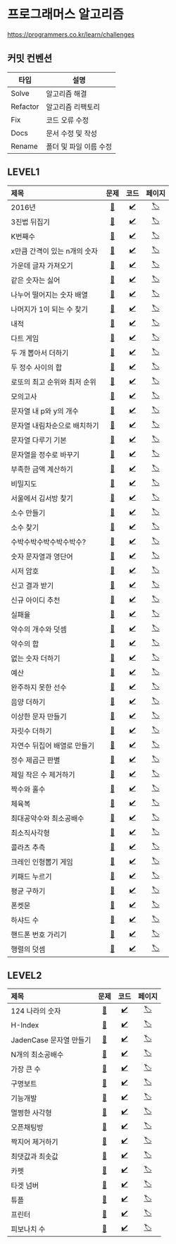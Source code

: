 # 프로그래머스 알고리즘

https://programmers.co.kr/learn/challenges

## 커밋 컨벤션

타입 | 설명
---|---
Solve | 알고리즘 해결
Refactor | 알고리즘 리팩토리
Fix | 코드 오류 수정
Docs | 문서 수정 및 작성
Rename | 폴더 및 파일 이름 수정

## LEVEL1

제목 | 문제 | 코드 | 페이지
:---|:---:|:---:|:---:
2016년 | [📄](https://github.com/cruelladevil/programmers-algorithm/tree/main/level1/2016년) | [✔️](https://github.com/cruelladevil/programmers-algorithm/blob/main/level1/2016년/solution.js) | [🏷️](https://programmers.co.kr/learn/courses/30/lessons/12901)
3진법 뒤집기 | [📄](https://github.com/cruelladevil/programmers-algorithm/tree/main/level1/3진법%20뒤집기) | [✔️](https://github.com/cruelladevil/programmers-algorithm/blob/main/level1/3진법%20뒤집기/solution.js) | [🏷️](https://programmers.co.kr/learn/courses/30/lessons/68935)
K번째수 | [📄](https://github.com/cruelladevil/programmers-algorithm/tree/main/level1/K번째수) | [✔️](https://github.com/cruelladevil/programmers-algorithm/blob/main/level1/K번째수/solution.js) | [🏷️](https://programmers.co.kr/learn/courses/30/lessons/42748)
x만큼 간격이 있는 n개의 숫자 | [📄](https://github.com/cruelladevil/programmers-algorithm/tree/main/level1/x만큼%20간격이%20있는%20n개의%20숫자) | [✔️](https://github.com/cruelladevil/programmers-algorithm/blob/main/level1/x만큼%20간격이%20있는%20n개의%20숫자/solution.js) | [🏷️](https://programmers.co.kr/learn/courses/30/lessons/12954)
가운데 글자 가져오기 | [📄](https://github.com/cruelladevil/programmers-algorithm/tree/main/level1/가운데%20글자%20가져오기) | [✔️](https://github.com/cruelladevil/programmers-algorithm/blob/main/level1/가운데%20글자%20가져오기/solution.js) | [🏷️](https://programmers.co.kr/learn/courses/30/lessons/12903)
같은 숫자는 싫어 | [📄](https://github.com/cruelladevil/programmers-algorithm/tree/main/level1/같은%20숫자는%20싫어) | [✔️](https://github.com/cruelladevil/programmers-algorithm/blob/main/level1/같은%20숫자는%20싫어/solution.js) | [🏷️](https://programmers.co.kr/learn/courses/30/lessons/12906)
나누어 떨어지는 숫자 배열 | [📄](https://github.com/cruelladevil/programmers-algorithm/tree/main/level1/나누어%20떨어지는%20숫자%20배열) | [✔️](https://github.com/cruelladevil/programmers-algorithm/blob/main/level1/나누어%20떨어지는%20숫자%20배열/solution.js) | [🏷️](https://programmers.co.kr/learn/courses/30/lessons/12910)
나머지가 1이 되는 수 찾기 | [📄](https://github.com/cruelladevil/programmers-algorithm/tree/main/level1/나머지가%201이%20되는%20수%20찾기) | [✔️](https://github.com/cruelladevil/programmers-algorithm/blob/main/level1/나머지가%201이%20되는%20수%20찾기/solution.js) | [🏷️](https://programmers.co.kr/learn/courses/30/lessons/87389)
내적 | [📄](https://github.com/cruelladevil/programmers-algorithm/tree/main/level1/내적) | [✔️](https://github.com/cruelladevil/programmers-algorithm/blob/main/level1/내적/solution.js) | [🏷️](https://programmers.co.kr/learn/courses/30/lessons/70128)
다트 게임 | [📄](https://github.com/cruelladevil/programmers-algorithm/tree/main/level1/다트%20게임) | [✔️](https://github.com/cruelladevil/programmers-algorithm/blob/main/level1/다트%20게임/solution.js) | [🏷️](https://programmers.co.kr/learn/courses/30/lessons/17682)
두 개 뽑아서 더하기 | [📄](https://github.com/cruelladevil/programmers-algorithm/tree/main/level1/두%20개%20뽑아서%20더하기) | [✔️](https://github.com/cruelladevil/programmers-algorithm/blob/main/level1/두%20개%20뽑아서%20더하기/solution.js) | [🏷️](https://programmers.co.kr/learn/courses/30/lessons/68644)
두 정수 사이의 합 | [📄](https://github.com/cruelladevil/programmers-algorithm/tree/main/level1/두%20정수%20사이의%20합) | [✔️](https://github.com/cruelladevil/programmers-algorithm/blob/main/level1/두%20정수%20사이의%20합/solution.js) | [🏷️](https://programmers.co.kr/learn/courses/30/lessons/12912)
로또의 최고 순위와 최저 순위 | [📄](https://github.com/cruelladevil/programmers-algorithm/tree/main/level1/로또의%20최고%20순위와%20최저%20순위) | [✔️](https://github.com/cruelladevil/programmers-algorithm/blob/main/level1/로또의%20최고%20순위와%20최저%20순위/solution.js) | [🏷️](https://programmers.co.kr/learn/courses/30/lessons/77484)
모의고사 | [📄](https://github.com/cruelladevil/programmers-algorithm/tree/main/level1/모의고사) | [✔️](https://github.com/cruelladevil/programmers-algorithm/blob/main/level1/모의고사/solution.js) | [🏷️](https://programmers.co.kr/learn/courses/30/lessons/42840)
문자열 내 p와 y의 개수 | [📄](https://github.com/cruelladevil/programmers-algorithm/tree/main/level1/문자열%20내%20p와%20y의%20개수) | [✔️](https://github.com/cruelladevil/programmers-algorithm/blob/main/level1/문자열%20내%20p와%20y의%20개수/solution.js) | [🏷️](https://programmers.co.kr/learn/courses/30/lessons/12916)
문자열 내림차순으로 배치하기 | [📄](https://github.com/cruelladevil/programmers-algorithm/tree/main/level1/문자열%20내림차순으로%20배치하기) | [✔️](https://github.com/cruelladevil/programmers-algorithm/blob/main/level1/문자열%20내림차순으로%20배치하기/solution.js) | [🏷️](https://programmers.co.kr/learn/courses/30/lessons/12917)
문자열 다루기 기본 | [📄](https://github.com/cruelladevil/programmers-algorithm/tree/main/level1/문자열%20다루기%20기본) | [✔️](https://github.com/cruelladevil/programmers-algorithm/blob/main/level1/문자열%20다루기%20기본/solution.js) | [🏷️](https://programmers.co.kr/learn/courses/30/lessons/12918)
문자열을 정수로 바꾸기 | [📄](https://github.com/cruelladevil/programmers-algorithm/tree/main/level1/문자열을%20정수로%20바꾸기) | [✔️](https://github.com/cruelladevil/programmers-algorithm/blob/main/level1/문자열을%20정수로%20바꾸기/solution.js) | [🏷️](https://programmers.co.kr/learn/courses/30/lessons/12925)
부족한 금액 계산하기 | [📄](https://github.com/cruelladevil/programmers-algorithm/tree/main/level1/부족한%20금액%20계산하기) | [✔️](https://github.com/cruelladevil/programmers-algorithm/blob/main/level1/부족한%20금액%20계산하기/solution.js) | [🏷️](https://programmers.co.kr/learn/courses/30/lessons/82612)
비밀지도 | [📄](https://github.com/cruelladevil/programmers-algorithm/tree/main/level1/비밀지도) | [✔️](https://github.com/cruelladevil/programmers-algorithm/blob/main/level1/비밀지도/solution.js) | [🏷️](https://programmers.co.kr/learn/courses/30/lessons/17681)
서울에서 김서방 찾기 | [📄](https://github.com/cruelladevil/programmers-algorithm/tree/main/level1/서울에서%20김서방%20찾기) | [✔️](https://github.com/cruelladevil/programmers-algorithm/blob/main/level1/서울에서%20김서방%20찾기/solution.js) | [🏷️](https://programmers.co.kr/learn/courses/30/lessons/12919)
소수 만들기 | [📄](https://github.com/cruelladevil/programmers-algorithm/tree/main/level1/소수%20만들기) | [✔️](https://github.com/cruelladevil/programmers-algorithm/blob/main/level1/소수%20만들기/solution.js) | [🏷️](https://programmers.co.kr/learn/courses/30/lessons/12977)
소수 찾기 | [📄](https://github.com/cruelladevil/programmers-algorithm/tree/main/level1/소수%20찾기) | [✔️](https://github.com/cruelladevil/programmers-algorithm/blob/main/level1/소수%20찾기/solution.js) | [🏷️](https://programmers.co.kr/learn/courses/30/lessons/12921)
수박수박수박수박수박수? | [📄](https://github.com/cruelladevil/programmers-algorithm/tree/main/level1/수박수박수박수박수박수) | [✔️](https://github.com/cruelladevil/programmers-algorithm/blob/main/level1/수박수박수박수박수박수/solution.js) | [🏷️](https://programmers.co.kr/learn/courses/30/lessons/12922)
숫자 문자열과 영단어 | [📄](https://github.com/cruelladevil/programmers-algorithm/tree/main/level1/숫자%20문자열과%20영단어) | [✔️](https://github.com/cruelladevil/programmers-algorithm/blob/main/level1/숫자%20문자열과%20영단어/solution.js) | [🏷️](https://programmers.co.kr/learn/courses/30/lessons/81301)
시저 암호 | [📄](https://github.com/cruelladevil/programmers-algorithm/tree/main/level1/시저%20암호) | [✔️](https://github.com/cruelladevil/programmers-algorithm/blob/main/level1/시저%20암호/solution.js) | [🏷️](https://programmers.co.kr/learn/courses/30/lessons/12926)
신고 결과 받기 | [📄](https://github.com/cruelladevil/programmers-algorithm/tree/main/level1/신고%20결과%20받기) | [✔️](https://github.com/cruelladevil/programmers-algorithm/blob/main/level1/신고%20결과%20받기/solution.js) | [🏷️](https://programmers.co.kr/learn/courses/30/lessons/92334)
신규 아이디 추천 | [📄](https://github.com/cruelladevil/programmers-algorithm/tree/main/level1/신규%20아이디%20추천) | [✔️](https://github.com/cruelladevil/programmers-algorithm/blob/main/level1/신규%20아이디%20추천/solution.js) | [🏷️](https://programmers.co.kr/learn/courses/30/lessons/72410)
실패율 | [📄](https://github.com/cruelladevil/programmers-algorithm/tree/main/level1/실패율) | [✔️](https://github.com/cruelladevil/programmers-algorithm/blob/main/level1/실패율/solution.js) | [🏷️](https://programmers.co.kr/learn/courses/30/lessons/42889)
약수의 개수와 덧셈 | [📄](https://github.com/cruelladevil/programmers-algorithm/tree/main/level1/약수의%20개수와%20덧셈) | [✔️](https://github.com/cruelladevil/programmers-algorithm/blob/main/level1/약수의%20개수와%20덧셈/solution.js) | [🏷️](https://programmers.co.kr/learn/courses/30/lessons/77884)
약수의 합 | [📄](https://github.com/cruelladevil/programmers-algorithm/tree/main/level1/약수의%20합) | [✔️](https://github.com/cruelladevil/programmers-algorithm/blob/main/level1/약수의%20합/solution.js) | [🏷️](https://programmers.co.kr/learn/courses/30/lessons/12928)
없는 숫자 더하기 | [📄](https://github.com/cruelladevil/programmers-algorithm/tree/main/level1/없는%20숫자%20더하기) | [✔️](https://github.com/cruelladevil/programmers-algorithm/blob/main/level1/없는%20숫자%20더하기/solution.js) | [🏷️](https://programmers.co.kr/learn/courses/30/lessons/86051)
예산 | [📄](https://github.com/cruelladevil/programmers-algorithm/tree/main/level1/예산) | [✔️](https://github.com/cruelladevil/programmers-algorithm/blob/main/level1/예산/solution.js) | [🏷️](https://programmers.co.kr/learn/courses/30/lessons/12982)
완주하지 못한 선수 | [📄](https://github.com/cruelladevil/programmers-algorithm/tree/main/level1/완주하지%20못한%20선수) | [✔️](https://github.com/cruelladevil/programmers-algorithm/blob/main/level1/완주하지%20못한%20선수/solution.js) | [🏷️](https://programmers.co.kr/learn/courses/30/lessons/42576)
음양 더하기 | [📄](https://github.com/cruelladevil/programmers-algorithm/tree/main/level1/음양%20더하기) | [✔️](https://github.com/cruelladevil/programmers-algorithm/blob/main/level1/음양%20더하기/solution.js) | [🏷️](https://programmers.co.kr/learn/courses/30/lessons/76501)
이상한 문자 만들기 | [📄](https://github.com/cruelladevil/programmers-algorithm/tree/main/level1/이상한%20문자%20만들기) | [✔️](https://github.com/cruelladevil/programmers-algorithm/blob/main/level1/이상한%20문자%20만들기/solution.js) | [🏷️](https://programmers.co.kr/learn/courses/30/lessons/12930)
자릿수 더하기 | [📄](https://github.com/cruelladevil/programmers-algorithm/tree/main/level1/자릿수%20더하기) | [✔️](https://github.com/cruelladevil/programmers-algorithm/blob/main/level1/자릿수%20더하기/solution.js) | [🏷️](https://programmers.co.kr/learn/courses/30/lessons/12931)
자연수 뒤집어 배열로 만들기 | [📄](https://github.com/cruelladevil/programmers-algorithm/tree/main/level1/자연수%20뒤집어%20배열로%20만들기) | [✔️](https://github.com/cruelladevil/programmers-algorithm/blob/main/level1/자연수%20뒤집어%20배열로%20만들기/solution.js) | [🏷️](https://programmers.co.kr/learn/courses/30/lessons/12932)
정수 제곱근 판별 | [📄](https://github.com/cruelladevil/programmers-algorithm/tree/main/level1/정수%20제곱근%20판별) | [✔️](https://github.com/cruelladevil/programmers-algorithm/blob/main/level1/정수%20제곱근%20판별/solution.js) | [🏷️](https://programmers.co.kr/learn/courses/30/lessons/12934)
제일 작은 수 제거하기 | [📄](https://github.com/cruelladevil/programmers-algorithm/tree/main/level1/제일%20작은%20수%20제거하기) | [✔️](https://github.com/cruelladevil/programmers-algorithm/blob/main/level1/제일%20작은%20수%20제거하기/solution.js) | [🏷️](https://programmers.co.kr/learn/courses/30/lessons/12935)
짝수와 홀수 | [📄](https://github.com/cruelladevil/programmers-algorithm/tree/main/level1/짝수와%20홀수) | [✔️](https://github.com/cruelladevil/programmers-algorithm/blob/main/level1/짝수와%20홀수/solution.js) | [🏷️](https://programmers.co.kr/learn/courses/30/lessons/12937)
체육복 | [📄](https://github.com/cruelladevil/programmers-algorithm/tree/main/level1/체육복) | [✔️](https://github.com/cruelladevil/programmers-algorithm/blob/main/level1/체육복/solution.js) | [🏷️](https://programmers.co.kr/learn/courses/30/lessons/42862)
최대공약수와 최소공배수 | [📄](https://github.com/cruelladevil/programmers-algorithm/tree/main/level1/최대공약수와%20최소공배수) | [✔️](https://github.com/cruelladevil/programmers-algorithm/blob/main/level1/최대공약수와%20최소공배수/solution.js) | [🏷️](https://programmers.co.kr/learn/courses/30/lessons/12940)
최소직사각형 | [📄](https://github.com/cruelladevil/programmers-algorithm/tree/main/level1/최소직사각형) | [✔️](https://github.com/cruelladevil/programmers-algorithm/blob/main/level1/최소직사각형/solution.js) | [🏷️](https://programmers.co.kr/learn/courses/30/lessons/86491)
콜라츠 추측 | [📄](https://github.com/cruelladevil/programmers-algorithm/tree/main/level1/콜라츠%20추측) | [✔️](https://github.com/cruelladevil/programmers-algorithm/blob/main/level1/콜라츠%20추측/solution.js) | [🏷️](https://programmers.co.kr/learn/courses/30/lessons/12943)
크레인 인형뽑기 게임 | [📄](https://github.com/cruelladevil/programmers-algorithm/tree/main/level1/크레인%20인형뽑기%20게임) | [✔️](https://github.com/cruelladevil/programmers-algorithm/blob/main/level1/크레인%20인형뽑기%20게임/solution.js) | [🏷️](https://programmers.co.kr/learn/courses/30/lessons/64061)
키패드 누르기 | [📄](https://github.com/cruelladevil/programmers-algorithm/tree/main/level1/키패드%20누르기) | [✔️](https://github.com/cruelladevil/programmers-algorithm/blob/main/level1/키패드%20누르기/solution.js) | [🏷️](https://programmers.co.kr/learn/courses/30/lessons/67256)
평균 구하기 | [📄](https://github.com/cruelladevil/programmers-algorithm/tree/main/level1/평균%20구하기) | [✔️](https://github.com/cruelladevil/programmers-algorithm/blob/main/level1/평균%20구하기/solution.js) | [🏷️](https://programmers.co.kr/learn/courses/30/lessons/12944)
폰켓몬 | [📄](https://github.com/cruelladevil/programmers-algorithm/tree/main/level1/폰켓몬) | [✔️](https://github.com/cruelladevil/programmers-algorithm/blob/main/level1/폰켓몬/solution.js) | [🏷️](https://programmers.co.kr/learn/courses/30/lessons/1845)
하샤드 수 | [📄](https://github.com/cruelladevil/programmers-algorithm/tree/main/level1/하샤드%20수) | [✔️](https://github.com/cruelladevil/programmers-algorithm/blob/main/level1/하샤드%20수/solution.js) | [🏷️](https://programmers.co.kr/learn/courses/30/lessons/12947)
핸드폰 번호 가리기 | [📄](https://github.com/cruelladevil/programmers-algorithm/tree/main/level1/핸드폰%20번호%20가리기) | [✔️](https://github.com/cruelladevil/programmers-algorithm/blob/main/level1/핸드폰%20번호%20가리기/solution.js) | [🏷️](https://programmers.co.kr/learn/courses/30/lessons/12948)
행렬의 덧셈 | [📄](https://github.com/cruelladevil/programmers-algorithm/tree/main/level1/행렬의%20덧셈) | [✔️](https://github.com/cruelladevil/programmers-algorithm/blob/main/level1/행렬의%20덧셈/solution.js) | [🏷️](https://programmers.co.kr/learn/courses/30/lessons/12950)

## LEVEL2

제목 | 문제 | 코드 | 페이지
:---|:---:|:---:|:---:
124 나라의 숫자 | [📄](https://github.com/cruelladevil/programmers-algorithm/tree/main/level2/124%20나라의%20숫자) | [✔️](https://github.com/cruelladevil/programmers-algorithm/blob/main/level2/124%20나라의%20숫자/solution.js) | [🏷️](https://programmers.co.kr/learn/courses/30/lessons/12899)
H-Index | [📄](https://github.com/cruelladevil/programmers-algorithm/tree/main/level2/H-Index) | [✔️](https://github.com/cruelladevil/programmers-algorithm/blob/main/level2/H-Index/solution.js) | [🏷️](https://programmers.co.kr/learn/courses/30/lessons/42747)
JadenCase 문자열 만들기 | [📄](https://github.com/cruelladevil/programmers-algorithm/tree/main/level2/JadenCase%20문자열%20만들기) | [✔️](https://github.com/cruelladevil/programmers-algorithm/blob/main/level2/JadenCase%20문자열%20만들기/solution.js) | [🏷️](https://programmers.co.kr/learn/courses/30/lessons/12951)
N개의 최소공배수 | [📄](https://github.com/cruelladevil/programmers-algorithm/tree/main/level2/N개의%20최소공배수) | [✔️](https://github.com/cruelladevil/programmers-algorithm/blob/main/level2/N개의%20최소공배수/solution.js) | [🏷️](https://programmers.co.kr/learn/courses/30/lessons/12953)
가장 큰 수 | [📄](https://github.com/cruelladevil/programmers-algorithm/tree/main/level2/가장%20큰%20수) | [✔️](https://github.com/cruelladevil/programmers-algorithm/blob/main/level2/가장%20큰%20수/solution.js) | [🏷️](https://programmers.co.kr/learn/courses/30/lessons/42746)
구명보트 | [📄](https://github.com/cruelladevil/programmers-algorithm/tree/main/level2/구명보트) | [✔️](https://github.com/cruelladevil/programmers-algorithm/blob/main/level2/구명보트/solution.js) | [🏷️](https://programmers.co.kr/learn/courses/30/lessons/42885)
기능개발 | [📄](https://github.com/cruelladevil/programmers-algorithm/tree/main/level2/기능개발) | [✔️](https://github.com/cruelladevil/programmers-algorithm/blob/main/level2/기능개발/solution.js) | [🏷️](https://programmers.co.kr/learn/courses/30/lessons/42586)
멀쩡한 사각형 | [📄](https://github.com/cruelladevil/programmers-algorithm/tree/main/level2/멀쩡한%20사각형) | [✔️](https://github.com/cruelladevil/programmers-algorithm/blob/main/level2/멀쩡한%20사각형/solution.js) | [🏷️](https://programmers.co.kr/learn/courses/30/lessons/62048)
오픈채팅방 | [📄](https://github.com/cruelladevil/programmers-algorithm/tree/main/level2/오픈채팅방) | [✔️](https://github.com/cruelladevil/programmers-algorithm/blob/main/level2/오픈채팅방/solution.js) | [🏷️](https://programmers.co.kr/learn/courses/30/lessons/42888)
짝지어 제거하기 | [📄](https://github.com/cruelladevil/programmers-algorithm/tree/main/level2/짝지어%20제거하기) | [✔️](https://github.com/cruelladevil/programmers-algorithm/blob/main/level2/짝지어%20제거하기/solution.js) | [🏷️](https://programmers.co.kr/learn/courses/30/lessons/12973)
최댓값과 최솟값 | [📄](https://github.com/cruelladevil/programmers-algorithm/tree/main/level2/최댓값과%20최솟값) | [✔️](https://github.com/cruelladevil/programmers-algorithm/blob/main/level2/최댓값과%20최솟값/solution.js) | [🏷️](https://programmers.co.kr/learn/courses/30/lessons/12939)
카펫 | [📄](https://github.com/cruelladevil/programmers-algorithm/tree/main/level2/카펫) | [✔️](https://github.com/cruelladevil/programmers-algorithm/blob/main/level2/카펫/solution.js) | [🏷️](https://programmers.co.kr/learn/courses/30/lessons/42842)
타겟 넘버 | [📄](https://github.com/cruelladevil/programmers-algorithm/tree/main/level2/타겟%20넘버) | [✔️](https://github.com/cruelladevil/programmers-algorithm/blob/main/level2/타겟%20넘버/solution.js) | [🏷️](https://programmers.co.kr/learn/courses/30/lessons/43165)
튜플 | [📄](https://github.com/cruelladevil/programmers-algorithm/tree/main/level2/튜플) | [✔️](https://github.com/cruelladevil/programmers-algorithm/blob/main/level2/튜플/solution.js) | [🏷️](https://programmers.co.kr/learn/courses/30/lessons/64065)
프린터 | [📄](https://github.com/cruelladevil/programmers-algorithm/tree/main/level2/프린터) | [✔️](https://github.com/cruelladevil/programmers-algorithm/blob/main/level2/프린터/solution.js) | [🏷️](https://programmers.co.kr/learn/courses/30/lessons/42587)
피보나치 수 | [📄](https://github.com/cruelladevil/programmers-algorithm/tree/main/level2/피보나치%20수) | [✔️](https://github.com/cruelladevil/programmers-algorithm/blob/main/level2/피보나치%20수/solution.js) | [🏷️](https://programmers.co.kr/learn/courses/30/lessons/12945)
